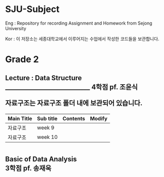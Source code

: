 # SJU-Subject <br>
Eng : Repository for recording Assignment and Homework from Sejong University <br>

Kor : 이 저장소는 세종대학교에서 이루어지는 수업에서 작성한 코드들을 보관합니다.


<h1>Grade 2</h1>
<h2>Lecture : Data Structure <br>
___________________________
4학점  pf. 조윤식 <br>

자료구조는 자료구조 폴더 내에 보관되어 있습니다.<br>

| Main Title | Sub title | Contents | Modify |
|:--------|:--------|:--------|:---------|
| 자료구조 | week 9  |   | |
| 자료구조 | week 10 |   | |

<br>
Basic of Data Analysis <br>
3학점  pf. 송재욱


